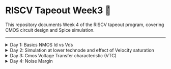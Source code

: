 # RISCV Tapeout Week3 🚀

This repository documents Week 4 of the RISCV tapeout program, covering CMOS circuit design and Spice simulation.

---

<details>
<summary>Day 1: Basics NMOS Id vs Vds</summary>

## Day 1: Basics — NMOS Id vs Vds

NMOS and PMOS transistors form the foundation of logic gates:

- NMOS devices are N-channel MOSFETs with a P-type substrate, SiO2 isolation, n+ source/drain, gate oxide, and a gate made from polysilicon or metal. Terminals: Gate (G), Source (S), Drain (D), Body (B).
- PMOS devices use an N-type substrate and p+ diffusion regions.

A MOSFET operates in three main modes:

1. Cutoff mode
   - Condition: `VGS < Vt` (threshold voltage).
   - Source, drain, and body junctions are off; no inversion channel forms → transistor behaves like an open circuit.
   - No drain current flows.
   - Bulk (body) bias effect: a nonzero `VSB` changes `Vt` (positive `VSB` increases `Vt`).

2. Resistive / Linear / Triode region
   - Condition: `VGS > Vt` and `VDS < VGS − Vt`.
   - Drain current (exact): `ID = Kn * [(VGS − Vt) * VDS − 2 * VDS^2]`
   - For small `VDS`: `ID ≈ Kn * (VGS − Vt) * VDS` (acts like a voltage-controlled resistor).
   - `Kn` depends on process, `W`, and `L`.

3. Saturation region
   - Condition: `VGS > Vt` and `VDS ≥ VGS − Vt`.
   - Channel pinches off near the drain; current approximately independent of `VDS`.
   - Ideal saturation current: `ID ≈ (Kn / 2) * (VGS − Vt)^2`.
   - With channel-length modulation: `ID = (Kn / 2) * (VGS − Vt)^2 * (1 + λ * VDS)` where `λ` models the dependence on `VDS`.

Introduction to SPICE
- SPICE uses device models (from the foundry/PDK) and circuit netlists to compute waveforms and operating points based on the equations above and many fitted parameters (e.g., `VTH0`, `U0`, etc.).

How to perform SPICE simulation
1. Verify the setup: ensure model parameters (Kn, Vto, etc.) match the target technology node.
2. Create a SPICE netlist for the circuit.

Basic steps when writing a SPICE netlist:
- Define nodes.
- Define device elements connecting nodes, e.g.:
  - `M1 vdd n1 0 0 nmos W=1.8u L=1.2u`
    - `M1` = device name, followed by terminals, model name, and parameters.
- Include the PDK/model `.lib` file that contains device model definitions.

![Image](https://github.com/Santosh3672/RISC-V_Tapeout_Programm/blob/main/Week%204%3A%20Spice%20simulation%20for%20STA/Image%20W4/W4d1p2.png)

Labs
- For labs we used the repository: https://github.com/kunalg123/sky130CircuitDesignWorkshop/tree/main
- Directory of interest:
  - `sky130CircuitDesignWorkshop/design/sky130_fd_pr/` — contains `cells/` and `models/`.

Objective: Plot Id vs Vds for different Vgs values.

Spice netlist used:

```spice
* Model / Netlist Description
.param temp=27

* Including sky130 library files (adjust path if needed)
.lib "sky130_fd_pr/models/sky130.lib.spice" tt

* Circuit netlist
XM1 Vdd n1 0 0 sky130_fd_pr__nfet_01v8 w=5 l=2
R1 n1 in 55
Vdd vdd 0 1.8V
Vin in 0 1.8V

* Simulation commands
.op
.dc Vdd 0 1.8 0.1 Vin 0 1.8 0.2

.control
run
display
setplot dc1
.endc

.end
```

Components of the SPICE netlist
1. Parameter definition: `temp = 27`
2. Include `.lib` from the models directory (the `sky130_fd_pr__nfet_01v8` model is referenced).
3. Circuit elements: NFET, resistor, and voltage sources.
4. Simulation: DC sweep for `Vdd` (acts as `Vds`) and `Vin` (acts as `Vgs`).

Steps to perform SPICE simulation using ngspice:
1. Run:
   ```
   ngspice ./day1_nfet_idvds_L2_W5.spice
   ```
   ![Image](https://github.com/Santosh3672/RISC-V_Tapeout_Programm/blob/main/Week%204%3A%20Spice%20simulation%20for%20STA/Image%20W4/W4d1p3.png)

2. Plot the drain branch current vs Vds:
   - Example: `plot -vdd#branch`
   - Note: branch current sign may be negative due to SPICE sign conventions — use the sign or absolute value as needed.
   ![Image](https://github.com/Santosh3672/RISC-V_Tapeout_Programm/blob/main/Week%204%3A%20Spice%20simulation%20for%20STA/Image%20W4/W4d1p4.png)

We have Id on the Y axis and Vds on the X axis; different traces correspond to different `Vgs`.

W/L ratio = 5/2 = 2.5

</details>


<details>
<summary>Day 2: Simulation at lower technode and effect of Velocity saturation</summary>

## Day 2: Simulation at lower technode and effect of Velocity saturation

This section compares long- and short-channel MOSFET behavior (L = 2 µm vs L = 150 nm) to illustrate velocity saturation and its effect on Id–Vgs and Id–Vds characteristics.

### Short‑channel example (L = 150 nm)

Spice netlist used:
```spice
*Model Description
.param temp=27


*Including sky130 library files
.lib "sky130_fd_pr/models/sky130.lib.spice" tt


*Netlist Description



XM1 Vdd n1 0 0 sky130_fd_pr__nfet_01v8 w=0.375 l=0.15

R1 n1 in 55

Vdd vdd 0 1.8V
Vin in 0 1.8V

*simulation commands

.op
.dc Vdd 0 1.8 0.1 Vin 0 1.8 0.2

.control

run
display
setplot dc1
.endc

.end
```

Spice waveform:

![Image](https://github.com/Santosh3672/RISC-V_Tapeout_Programm/blob/main/Week%204%3A%20Spice%20simulation%20for%20STA/Image%20W4/W4d2p1.png)

W/L ratio = 0.375/0.15

Notes:
- L reduced to 150 nm to study velocity saturation.
- W changed from default 390 µm to 375 µm so W/L ≈ 2.5 (kept comparable to long-channel case).

Observation:
- For the short-channel device, saturation drain current shows an approximately linear dependence on Vgs (due to velocity saturation), unlike the quadratic dependence predicted for long-channel devices.


---

### Id vs Vgs — long vs short channel

Long-channel (example, L = 2 µm) netlist:
```spice
*Model Description
.param temp=27

*Including sky130 library files
.lib "sky130_fd_pr/models/sky130.lib.spice" tt

*Netlist Description

XM1 Vdd n1 0 0 sky130_fd_pr__nfet_01v8 w=2 l=5

R1 n1 in 55

Vdd vdd 0 1.8V
Vin in 0 1.8V

*simulation commands

.op
.dc Vin 0 1.8 0.1 Vdd 0 2.5 2.5

.control

run
display
setplot dc1
.endc

.end
```

Simulation waveform (long channel):
![Image](https://github.com/Santosh3672/RISC-V_Tapeout_Programm/blob/main/Week%204%3A%20Spice%20simulation%20for%20STA/Image%20W4/W4d2p2.png)

Observation:
- Id varies roughly quadratically with Vgs for the long-channel device (as per square-law behavior).

Short-channel Id vs Vgs netlist (repeat for comparison):
```spice
*Model Description
.param temp=27


*Including sky130 library files
.lib "sky130_fd_pr/models/sky130.lib.spice" tt


*Netlist Description



XM1 Vdd n1 0 0 sky130_fd_pr__nfet_01v8 w=0.375 l=0.15

R1 n1 in 55

Vdd vdd 0 1.8V
Vin in 0 1.8V

*simulation commands

.op
.dc Vin 0 1.8 0.1 Vdd 0 2.5 2.5

.control

run
display
setplot dc1
.endc

.end
```

Simulation waveform (short channel):
![Image](https://github.com/Santosh3672/RISC-V_Tapeout_Programm/blob/main/Week%204%3A%20Spice%20simulation%20for%20STA/Image%20W4/W4d2p3.png)

Observation:
- Id increases approximately linearly with Vgs for the short-channel device because carriers reach velocity saturation; the square‑law no longer holds.

Definitions / notes:
- Vdsat: technology-dependent saturation voltage where carriers begin to saturate in velocity.
- Threshold voltage, mobility, and other parameters are taken from the sky130 model file included via the `.lib` directive.
- Keeping comparable W/L between cases isolates the effect of channel length scaling.

</details>


<details>
<summary>Day 3: Cmos Voltage Transfer characteristic (VTC)</summary>

## Day 3: Cmos Voltage Transfer characteristic (VTC)


The VTC (Vin vs Vout) of a CMOS inverter shows switching behavior and the inverter switching threshold Vm. It is obtained by overlapping the NMOS pull‑down and PMOS load characteristics or by sweeping Vin and plotting out.

### DC VTC (DC sweep)

Spice deck to evaluate VTC (DC sweep):

 ````
 *Model Description
.param temp=27


*Including sky130 library files
.lib "sky130_fd_pr/models/sky130.lib.spice" tt


*Netlist Description


XM1 out in vdd vdd sky130_fd_pr__pfet_01v8 w=0.84 l=0.15
XM2 out in 0 0 sky130_fd_pr__nfet_01v8 w=0.36 l=0.15


Cload out 0 50fF

Vdd vdd 0 1.8V
Vin in 0 1.8V

*simulation commands

.op

.dc Vin 0 1.8 0.01

.control
run
setplot dc1
display
.endc

.end
````

Notes:
- The pMOS W/L is larger than nMOS W/L (Wp/Lp = 5.6 vs Wn/Ln = 1.8) to compensate for lower pMOS mobility.
- In ngspice use `plot out vs in` to view the VTC.

![Image](https://github.com/Santosh3672/RISC-V_Tapeout_Programm/blob/main/Week%204%3A%20Spice%20simulation%20for%20STA/Image%20W4/W4d3p1.png)

- To find the switching threshold Vm, locate the point where Vin = Vout (zoom if necessary).

![Image](https://github.com/Santosh3672/RISC-V_Tapeout_Programm/blob/main/Week%204%3A%20Spice%20simulation%20for%20STA/Image%20W4/W4d3p2.png)
 


### Dynamic response (transition)
To simulate the inverter switching dynamically, use a pulse input and transient simulation:



```spice
*Model Description
.param temp=27


*Including sky130 library files
.lib "sky130_fd_pr/models/sky130.lib.spice" tt


*Netlist Description


XM1 out in vdd vdd sky130_fd_pr__pfet_01v8 w=0.84 l=0.15
XM2 out in 0 0 sky130_fd_pr__nfet_01v8 w=0.36 l=0.15


Cload out 0 50fF

Vdd vdd 0 1.8V
Vin in 0 PULSE(0V 1.8V 0 0.1ns 0.1ns 2ns 4ns)

*simulation commands

.tran 1n 10n

.control
run
.endc

.end
```



- The PULSE source toggles Vin between 0 and 1.8 V with specified rise/fall times and periods.
- Plot `out` and `in` vs. `time` to measure delays.

![Image](https://github.com/Santosh3672/RISC-V_Tapeout_Programm/blob/main/Week%204%3A%20Spice%20simulation%20for%20STA/Image%20W4/W4d3p3.png)

- Rising delay: time difference when both Vin and Vout cross Vdd/2 (0.9 V) on the rising edge.


![Image](https://github.com/Santosh3672/RISC-V_Tapeout_Programm/blob/main/Week%204%3A%20Spice%20simulation%20for%20STA/Image%20W4/W4d3p4.png)

From image above rise delay = (2.48-2.15) ns = 0.33ns = 330ps

- Falling delay: analogous measurement on the falling edge.

![Image](https://github.com/Santosh3672/RISC-V_Tapeout_Programm/blob/main/Week%204%3A%20Spice%20simulation%20for%20STA/Image%20W4/W4d3p5.png)

From image above fall delay is 4.33-4.05 ns = 0.28ns = 280ps.

**Simulation of Cmos with equal WL ratio of Pmos and Nmos:**  
Wn = 0.36um, Ln = 0.15um, Wp = 0.42um, Lp = 0.15um

Wp of 0.36 was not available so we choose the closest one:  
**VTC plot:**

![Image](https://github.com/Santosh3672/RISC-V_Tapeout_Programm/blob/main/Week%204%3A%20Spice%20simulation%20for%20STA/Image%20W4/W4d3p6.png)

Switching threshold extracted = 0.817V

Transition plot:

![Image](https://github.com/Santosh3672/RISC-V_Tapeout_Programm/blob/main/Week%204%3A%20Spice%20simulation%20for%20STA/Image%20W4/W4d3p7.png)


Rise transition :

![Image](https://github.com/Santosh3672/RISC-V_Tapeout_Programm/blob/main/Week%204%3A%20Spice%20simulation%20for%20STA/Image%20W4/W4d3p8.png)

Extracted rise transition delay = 2.76 – 2.15 ns = 610ps.


Fall transition :

![Image](https://github.com/Santosh3672/RISC-V_Tapeout_Programm/blob/main/Week%204%3A%20Spice%20simulation%20for%20STA/Image%20W4/W4d3p9.png)


Extracted fall transition delay = 4.32 – 4.05 ns = 270ps.


### Experiments: varying Wp (keeping Wn = 0.36, Ln = Lp = 0.15 µm)
We tested several Wp values to study VTC and transition delays. Wn = 0.36 µm, Ln = Lp = 0.15 µm.

| Wp (µm) | Wp/Lp | Wn/Ln | Wp/Lp : Wn/Ln | Switching threshold Vm (V) | Rise delay (ps) | Fall delay (ps) |
|---------:|------:|------:|---------------:|---------------------------:|----------------:|----------------:|
| 0.42     | 2.8   | 2.4   | 1.166          | 0.817                     | 610             | 270             |
| 0.84     | 5.6   | 2.4   | 2.333          | 0.876                     | 330             | 280             |
| 1.26     | 8.4   | 2.4   | 3.5            | 0.881                     | 234             | 286             |
| 1.68     | 11.2  | 2.4   | 4.66           | 0.9038                    | 179.8           | 288.6           |
| 2.10     | 14.0  | 2.4   | 5.833          | 0.917                     | 147.8           | 291.9           |


Observations:
- When pMOS and nMOS have equal W/L ratio, the switching threshold is below Vdd/2 (due to higher nMOS mobility).
- With pMOS W/L similar to nMOS W/L, rise delay is large and fall delay is small.
- Increasing pMOS W/L reduces rise delay significantly at first, then it starts to saturate; fall delay increases slowly.
- For Wp/Lp in the range ~3.5–4.66 × Wn/Ln the switching threshold approaches ≈ 0.9 V (Vdd/2).
- In the range ≈2.33–3.5 × Wn/Ln the rise and fall delays become approximately equal.

Key takeaways for STA:
- For clock-tree synthesis where balanced rise/fall is desired, use Wp in the range 0.84–1.26 µm (for the given process and Wn).
- For timing-critical paths with negative slack, increase Wp to speed up rising transitions.
- For non-critical paths, choose smaller Wp (e.g., 0.42 µm) to save area.

</details>


<details>
<summary>Day 4: Noise Margin</summary>

## Day 4: Noise Margin


Noise margins are extracted from the CMOS VTC by finding the two points where the slope of the Vout vs Vin curve is −1. These give the input thresholds that the next stage must recognize as logic 0 and logic 1.

Definitions
- Vol (Output Low): any output between 0 and Vol is considered logic 0.
- Voh (Output High): any output between Voh and Vdd is considered logic 1.
- Vil (Input Low): any input between 0 and Vil is considered logic 0.
- Vih (Input High): any input between Vih and Vdd is considered logic 1.



For correct cascading of stages we require:
Vdd > Voh > Vih > Vil > Vol > 0

Noise margin formulas:
- NMH = Voh − Vih
- NML = Vil − Vol

Any voltage between Voh and Vih: Considered as logic 1
Any voltage between Vil and Vol: Considered as logic 0


Noise margin Extraction procedure
1. Generate the inverter VTC (DC sweep of Vin) in ngspice and plot out vs in.
2. Zoom into the regions near the high and low transitions.
3. Find the two points where dVout/dVin = −1. Read out Voh, Vih (high side) and Vil, Vol (low side).
4. Compute NMH and NML using the formulas above.

Spice simulation deck used:

````spice
*Model Description
.param temp=27


*Including sky130 library files
.lib "sky130_fd_pr/models/sky130.lib.spice" tt


*Netlist Description


XM1 out in vdd vdd sky130_fd_pr__pfet_01v8 w=1 l=0.15
XM2 out in 0 0 sky130_fd_pr__nfet_01v8 w=0.36 l=0.15


Cload out 0 50fF

Vdd vdd 0 1.8V
Vin in 0 1.8V

*simulation commands

.op

.dc Vin 0 1.8 0.01

.control
run
setplot dc1
display
.endc

.end
````


Plots are seen with `plot out`

To find region of -1 slope we zoomed the region of Voh and extracted slope by dragging with left click as shown below.

![Image](https://github.com/Santosh3672/RISC-V_Tapeout_Programm/blob/main/Week%204%3A%20Spice%20simulation%20for%20STA/Image%20W4/W4d4p1.png)

Similarly the same was observed for Vol as shown in image below:

![Image](https://github.com/Santosh3672/RISC-V_Tapeout_Programm/blob/main/Week%204%3A%20Spice%20simulation%20for%20STA/Image%20W4/W4d4p2.png)

From the image the extracted values are:  
- Voh = 1.7404 V
- Vol = 0.0812 V
- Vih = 1.0015 V
- Vil = 0.7470 V

Computed noise margins:
- NMH = Voh − Vih = 0.7389 V
- NML = Vil − Vol = 0.666 V

In this case Wn/Ln  = 2.4 and Wp/Lp = 6.66, Wp/Lp: Wn/Ln = 2.775
The experiment is repeated for different Wp to vary ratio of  Wp/Lp: Wn/Ln and results are tabulated below.

Table of measured values:

| Wp (µm) | Wp/Lp | Wn/Ln | Ratio (Wp/Lp : Wn/Ln) | Voh (V) | Vih (V) | Vil (V) | Vol (V) | NMH (V) | NML (V) |
|--------:|------:|------:|----------------------:|--------:|--------:|--------:|--------:|--------:|--------:|
| 0.42    | 2.8   | 2.4   | 1.166                 | 1.749   | 0.900   | 0.692   | 0.059   | 0.849   | 0.633   |
| 0.84    | 5.6   | 2.4   | 2.333                 | 1.7395  | 1.000   | 0.738   | 0.0832  | 0.7395  | 0.655   |
| 1.00    | 6.66  | 2.4   | 2.775                 | 1.7404  | 1.0015  | 0.747   | 0.0812  | 0.7389  | 0.666   |
| 1.26    | 8.4   | 2.4   | 3.5                   | 1.7396  | 0.9958  | 0.761   | 0.0672  | 0.7438  | 0.694   |
| 1.68    | 11.2  | 2.4   | 4.66                  | 1.7425  | 1.0308  | 0.7743  | 0.0776  | 0.7124  | 0.6967  |

Observations
- Increasing Wp strengthens the pMOS, raising Voh and improving NMH initially.
- After a point, noise margins change little: CMOS noise margin is robust to moderate Wp variation.
- The table quantifies how Wp affects Voh, Vil, and the margins for the given Wn and channel lengths.
